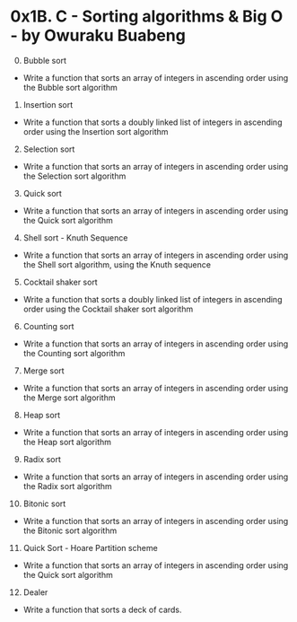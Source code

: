 # 0x1B. C - Sorting algorithms & Big O - by Owuraku Buabeng

0. Bubble sort
* Write a function that sorts an array of integers in ascending order using the Bubble sort algorithm


1. Insertion sort
* Write a function that sorts a doubly linked list of integers in ascending order using the Insertion sort algorithm


2. Selection sort
* Write a function that sorts an array of integers in ascending order using the Selection sort algorithm


3. Quick sort
* Write a function that sorts an array of integers in ascending order using the Quick sort algorithm


4. Shell sort - Knuth Sequence
* Write a function that sorts an array of integers in ascending order using the Shell sort algorithm, using the Knuth sequence


5. Cocktail shaker sort
* Write a function that sorts a doubly linked list of integers in ascending order using the Cocktail shaker sort algorithm


6. Counting sort
* Write a function that sorts an array of integers in ascending order using the Counting sort algorithm


7. Merge sort
* Write a function that sorts an array of integers in ascending order using the Merge sort algorithm


8. Heap sort
* Write a function that sorts an array of integers in ascending order using the Heap sort algorithm


9. Radix sort
* Write a function that sorts an array of integers in ascending order using the Radix sort algorithm


10. Bitonic sort
* Write a function that sorts an array of integers in ascending order using the Bitonic sort algorithm


11. Quick Sort - Hoare Partition scheme
* Write a function that sorts an array of integers in ascending order using the Quick sort algorithm


12. Dealer
* Write a function that sorts a deck of cards.

